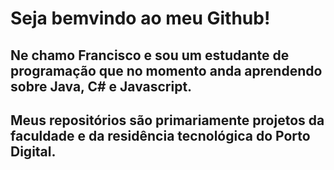 # Seja bemvindo ao meu Github!


## Ne chamo Francisco e sou um estudante de programação que no momento anda aprendendo sobre Java, C# e Javascript. 
## Meus repositórios são primariamente projetos da faculdade e da residência tecnológica do Porto Digital.

